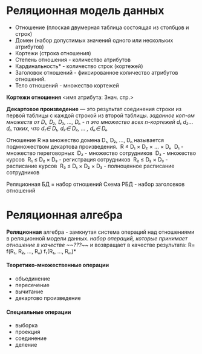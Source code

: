 # Реляционная модель данных
- Отношение (плоская двумерная таблица состоящая из столбцов и строк)
- Домен (набор допустимых значений одного или нескольких атрибутов)
- Кортежи (строка отношения)
- Степень отношения - количество атрибутов
- Кардинальность* - количество строк (кортежей)
- Заголовок отношений - фиксированное количество атрибутов отношений.
- Тело отношений - множество кортежей

**Кортежи отношения**
<имя атрибута:
Знач. стр.>

**Декартовое произведение** — это результат соединения строки из первой таблицы с каждой строкой из второй таблицы.
	*заданное коп-ом множеств от D₁, D₂, D₃, ..., Dₙ - n это множество всех n-кортежей d₁ d₂... dₙ таких, что d₁∈ D₁, d₂∈ D₂, ... , dₙ∈ Dₙ*

Отношение R на множество домена D₁, D₂, ..., Dₙ называется подмножеством декартова произведения.
 R ≤ D₁ × D₂ × ... × Dₙ
 D₁ - множество переговорных
 D₂ - множество сотрудников
 D₃ - множество курсов
 R₁ ≤ D₂ × D₃ - регистрация сотрудников
 R₂ ≤ D₂ × D₃ - расписание курсов
 R₃ ≤ D₁ × D₂ × D₃ - полноценное расписание сотрудников

Реляционная БД = набор отношений
Схема РБД - набор заголовков отношений

# Реляционная алгебра

**Реляционная** алгебра - замкнутая система операций над отношениями в реляционной модели данных.
*набор операций, которые принимает отношение в качестве ~~???*~~ и возвращает в качестве результата:
R= f(R₁, R₂, ...,  Rₙ)
f₁(R₁, ...,  Rₘ)*

#### Теоретико-множественные операции
- объединение
- пересечение
- вычитание
- декартово произведение
#### Специальные операции
- выборка
- проекция
- соединение
- деление


